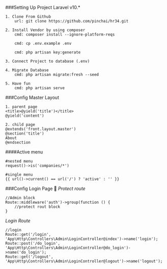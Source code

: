 ###Setting Up Project Laravel v10.*
````
1. Clone From Github
    url: git clone https://github.com/pinchai/hr34.git

2. Install Vendor by using composer
    cmd: composer install --ignore-platform-reqs
    
    cmd: cp .env.example .env
    
    cmd: php artisan key:generate

3. Connect Project to database (.env)

4. Migrate Database
    cmd: php artisan migrate:fresh --seed

5. Have fun
    cmd: php artisan serve

````




###Config Master Layout
````
1. parent page
<title>@yield('title')</title>
@yield('content')

2. child page
@extends('front.layout.master')
@section('title')
About
@endsection
````

####Active menu
````
#nested menu
request()->is('companies/*')

#single menu
{{ url()->current() == url('/') ? 'active' : '' }}
````

###Config Login Page 📌
_Protect route_
````
//Admin block
Route::middleware('auth')->group(function () {
    //protect rout block
}
````

_Login Route_
````
//login
Route::get('/login', 'App\Http\Controllers\Admin\LoginController@index')->name('login');
Route::post('/do_login', 'App\Http\Controllers\Admin\LoginController@do_login')->name('do_login');
Route::get('/logout', 'App\Http\Controllers\Admin\LoginController@logout')->name('logout');

````
